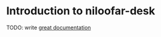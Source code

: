 # Introduction to niloofar-desk

TODO: write [great documentation](http://jacobian.org/writing/what-to-write/)
